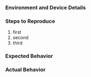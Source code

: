 ### Environment and Device Details

### Steps to Reproduce

1) first
2) second
3) third

### Expected Behavior

### Actual Behavior

